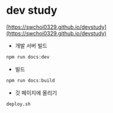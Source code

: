 # dev study

[https://swchoi0329.github.io/devstudy](https://swchoi0329.github.io/devstudy)

- 개발 서버 빌드

```sh
npm run docs:dev
```

- 빌드

```sh
npm run docs:build
```

- 깃 페이지에 올리기

```sh
deploy.sh
```